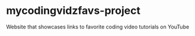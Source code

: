 # mycodingvidzfavs-project
Website that showcases links to favorite coding video tutorials on YouTube

